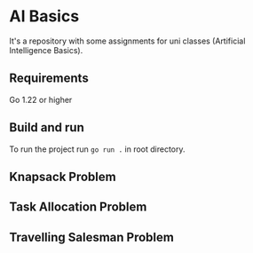 # AI Basics
It's a repository with some assignments for uni classes (Artificial Intelligence Basics).

## Requirements
Go 1.22 or higher

## Build and run
To run the project run `go run .` in root directory.

## Knapsack Problem

## Task Allocation Problem

## Travelling Salesman Problem